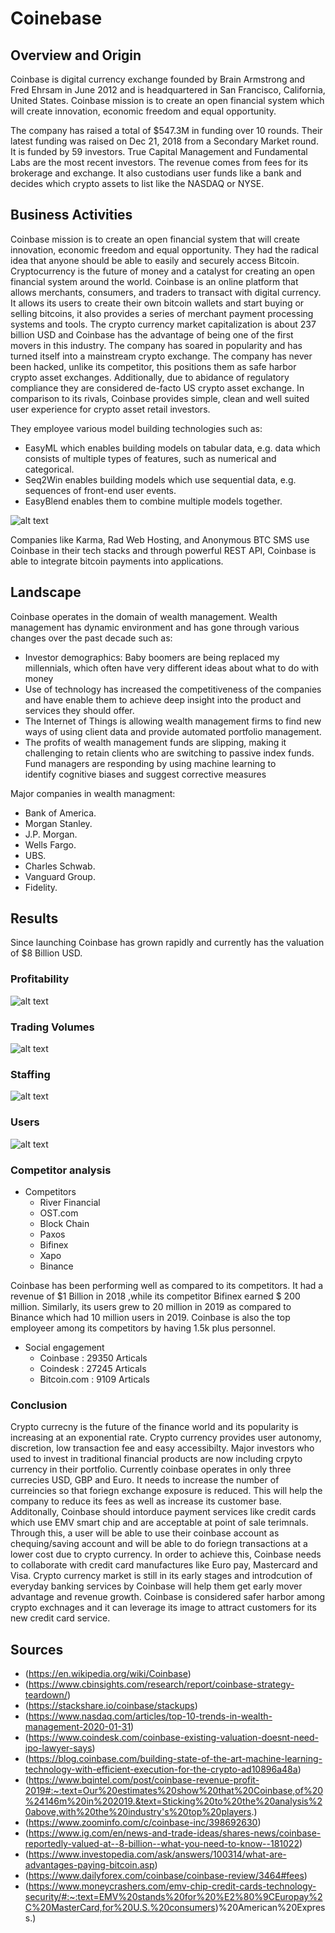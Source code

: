 # Coinebase
## Overview and Origin

Coinbase is digital currency exchange founded by Brain Armstrong and Fred Ehrsam in June 2012 and is headquartered in San Francisco, California, United States. Coinbase mission is to create an open financial system which will create innovation, economic freedom and equal opportunity.

The company has raised a total of $547.3M in funding over 10 rounds. Their latest funding was raised on Dec 21, 2018 from a Secondary Market round. It is funded by 59 investors. True Capital Management and Fundamental Labs are the most recent investors. The revenue comes from fees for its brokerage and exchange. It also custodians user funds like a bank and decides which crypto assets to list like the NASDAQ or NYSE.

## Business Activities

Coinbase mission is to create an open financial system that will create innovation, economic freedom and equal opportunity. They had the radical idea that anyone should be able to easily and securely access Bitcoin. Cryptocurrency is the future of money and a catalyst for creating an open financial system around the world.
Coinbase is an online platform that allows merchants, consumers, and traders to transact with digital currency. It allows its users to create their own bitcoin wallets and start buying or selling bitcoins, it also provides a series of merchant payment processing systems and tools. The crypto currency market capitalization is about 237 billion USD and Coinbase has the advantage of being one of the first movers in this industry. The company has soared in popularity and has turned itself into a mainstream crypto exchange. The company has never been hacked, unlike its competitor, this positions them as safe harbor crypto asset exchanges. Additionally, due to abidance of regulatory compliance they are considered de-facto US crypto asset exchange. In comparison to its rivals, Coinbase provides simple, clean and well suited user experience for crypto asset retail investors.

They employee various model building technologies such as:
- EasyML which enables building models on tabular data, e.g. data which consists of multiple types of features, such as numerical and categorical.
- Seq2Win enables building models which use sequential data, e.g. sequences of front-end user events.
- EasyBlend enables them to combine multiple models together.

![alt text](https://miro.medium.com/max/4800/0*XNa7c5RO_EmzbZvu)

Companies like Karma, Rad Web Hosting, and Anonymous BTC SMS use Coinbase in their tech stacks and through powerful REST API, Coinbase is able to integrate bitcoin payments into applications.

## Landscape

Coinbase operates in the domain of wealth management. Wealth management has dynamic environment and has gone through various changes over the past decade such as:
- Investor demographics: Baby boomers are being replaced my millennials, which often have very different ideas about what to do with money
- Use of technology has increased the competitiveness of the companies and have enable them to achieve deep insight into the product and services they should offer.
- The Internet of Things is allowing wealth management firms to find new ways of using client data and provide automated portfolio management.
- The profits of wealth management funds are slipping, making it challenging to retain clients who are switching to passive index funds. Fund managers are responding by using machine learning to identify cognitive biases and suggest corrective measures

Major companies in wealth managment:
- Bank of America.
- Morgan Stanley.
- J.P. Morgan.
- Wells Fargo.
- UBS.
- Charles Schwab.
- Vanguard Group.
- Fidelity.

## Results

Since launching Coinbase has grown rapidly and currently has the valuation of $8 Billion USD.
### Profitability
![alt text](https://static.wixstatic.com/media/c5315e_90294fa214ce48bdafb1fcc886502d44~mv2.png/v1/fill/w_1480,h_891,al_c,q_90,usm_0.66_1.00_0.01/c5315e_90294fa214ce48bdafb1fcc886502d44~mv2.webp)

### Trading Volumes
![alt text](https://static.wixstatic.com/media/c5315e_470148532d1c445788ad9818ee222774~mv2.png/v1/fill/w_1480,h_924,al_c,q_90,usm_0.66_1.00_0.01/c5315e_470148532d1c445788ad9818ee222774~mv2.webp)

### Staffing
![alt text](https://static.wixstatic.com/media/c5315e_3defa878769b479a9b9c804767338895~mv2.png/v1/fill/w_1480,h_891,al_c,q_90,usm_0.66_1.00_0.01/c5315e_3defa878769b479a9b9c804767338895~mv2.webp)

### Users
![alt text](https://cbi-research-portal-uploads.s3.amazonaws.com/2018/01/24171453/2018.01.18-Coinbase-Users.png)

### Competitor analysis

- Competitors
    - River Financial
    - OST.com
    - Block Chain
    - Paxos
    - Bifinex
    - Xapo
    - Binance

Coinbase has been performing well as compared to its competitors. It had a revenue of $1 Billion in 2018 ,while its competitor Bifinex earned $ 200 million. Similarly, its users grew to 20 million in 2019 as compared to Binance which had 10 million users in 2019. Coinbase is also the top employeer among its competitors by having 1.5k plus personnel.

- Social engagement
    - Coinbase : 29350 Articals
    - Coindesk : 27245 Articals
    - Bitcoin.com : 9109 Articals

### Conclusion

Crypto currecny is the future of the finance world and its popularity is increasing at an exponential rate. Crypto currency provides user autonomy, discretion, low transaction fee and easy accessibilty. Major investors who used to invest in traditional financial products are now including crpyto currency in their portfolio. Currently coinbase operates in only three currecies USD, GBP and Euro. It needs to increase the number of curreincies so that foriegn exchange exposure is reduced. This will help the company to reduce its fees as well as increase its customer base. Additonally, Coinbase should intorduce payment services like credit cards which use EMV smart chip and are acceptable at point of sale terimnals. Through this, a user will be able to use their coinbase account as chequing/saving account and will be able to do foriegn transactions at a lower cost due to crypto currency. In order to achieve this, Coinbase needs to collaborate with credit card manufactures like Euro pay, Mastercard and Visa. Crypto currency market is still in its early stages and introdcution of everyday banking services by Coinbase will help them get early mover advantage and revenue growth. Coinbase is considered safer harbor among crypto exchnages and it can leverage its image to attract customers for its new credit card service.


## Sources
- (https://en.wikipedia.org/wiki/Coinbase)
- (https://www.cbinsights.com/research/report/coinbase-strategy-teardown/)
- (https://stackshare.io/coinbase/stackups)
- (https://www.nasdaq.com/articles/top-10-trends-in-wealth-management-2020-01-31)
- (https://www.coindesk.com/coinbase-existing-valuation-doesnt-need-ipo-lawyer-says)
- (https://blog.coinbase.com/building-state-of-the-art-machine-learning-technology-with-efficient-execution-for-the-crypto-ad10896a48a)
- (https://www.bqintel.com/post/coinbase-revenue-profit-2019#:~:text=Our%20estimates%20show%20that%20Coinbase,of%20%24146m%20in%202019.&text=Sticking%20to%20the%20analysis%20above,with%20the%20industry's%20top%20players.)
- (https://www.zoominfo.com/c/coinbase-inc/398692630)
- (https://www.ig.com/en/news-and-trade-ideas/shares-news/coinbase-reportedly-valued-at--8-billion--what-you-need-to-know--181022)
- (https://www.investopedia.com/ask/answers/100314/what-are-advantages-paying-bitcoin.asp)
- (https://www.dailyforex.com/coinbase/coinbase-review/3464#fees)
- (https://www.moneycrashers.com/emv-chip-credit-cards-technology-security/#:~:text=EMV%20stands%20for%20%E2%80%9CEuropay%2C%20MasterCard,for%20U.S.%20consumers)%20American%20Express.)









